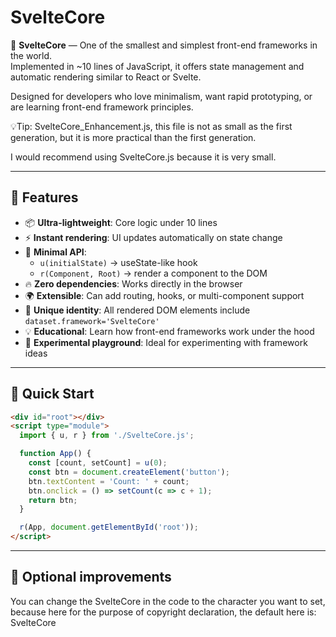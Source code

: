 # SvelteCore

🌱 **SvelteCore** — One of the smallest and simplest front-end frameworks in the world.  
Implemented in ~10 lines of JavaScript, it offers state management and automatic rendering similar to React or Svelte.  

Designed for developers who love minimalism, want rapid prototyping, or are learning front-end framework principles.

💡Tip: SvelteCore_Enhancement.js, this file is not as small as the first generation, but it is more practical than the first generation.

I would recommend using SvelteCore.js because it is very small.

---

## 🚀 Features

- 📦 **Ultra-lightweight**: Core logic under 10 lines  
- ⚡ **Instant rendering**: UI updates automatically on state change  
- 🧩 **Minimal API**:
  - `u(initialState)` → useState-like hook  
  - `r(Component, Root)` → render a component to the DOM  
- 🔥 **Zero dependencies**: Works directly in the browser  
- 🌍 **Extensible**: Can add routing, hooks, or multi-component support  
- 🎯 **Unique identity**: All rendered DOM elements include `dataset.framework='SvelteCore'`  
- 💡 **Educational**: Learn how front-end frameworks work under the hood  
- 🧪 **Experimental playground**: Ideal for experimenting with framework ideas  

---

## 🎨 Quick Start

```html
<div id="root"></div>
<script type="module">
  import { u, r } from './SvelteCore.js';

  function App() {
    const [count, setCount] = u(0);
    const btn = document.createElement('button');
    btn.textContent = 'Count: ' + count;
    btn.onclick = () => setCount(c => c + 1);
    return btn;
  }

  r(App, document.getElementById('root'));
</script>
```

---

## 🌟 Optional improvements

You can change the SvelteCore in the code to the character you want to set, because here for the purpose of copyright declaration, the default here is: SvelteCore
